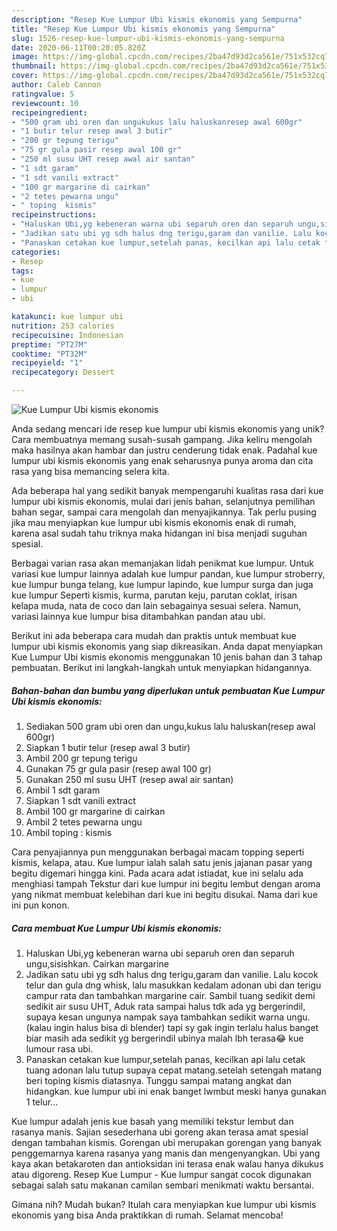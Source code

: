 ```yaml
---
description: "Resep Kue Lumpur Ubi kismis ekonomis yang Sempurna"
title: "Resep Kue Lumpur Ubi kismis ekonomis yang Sempurna"
slug: 1526-resep-kue-lumpur-ubi-kismis-ekonomis-yang-sempurna
date: 2020-06-11T00:20:05.820Z
image: https://img-global.cpcdn.com/recipes/2ba47d93d2ca561e/751x532cq70/kue-lumpur-ubi-kismis-ekonomis-foto-resep-utama.jpg
thumbnail: https://img-global.cpcdn.com/recipes/2ba47d93d2ca561e/751x532cq70/kue-lumpur-ubi-kismis-ekonomis-foto-resep-utama.jpg
cover: https://img-global.cpcdn.com/recipes/2ba47d93d2ca561e/751x532cq70/kue-lumpur-ubi-kismis-ekonomis-foto-resep-utama.jpg
author: Caleb Cannon
ratingvalue: 5
reviewcount: 10
recipeingredient:
- "500 gram ubi oren dan ungukukus lalu haluskanresep awal 600gr"
- "1 butir telur resep awal 3 butir"
- "200 gr tepung terigu"
- "75 gr gula pasir resep awal 100 gr"
- "250 ml susu UHT resep awal air santan"
- "1 sdt garam"
- "1 sdt vanili extract"
- "100 gr margarine di cairkan"
- "2 tetes pewarna ungu"
- " toping  kismis"
recipeinstructions:
- "Haluskan Ubi,yg kebeneran warna ubi separuh oren dan separuh ungu,sisishkan. Cairkan margarine"
- "Jadikan satu ubi yg sdh halus dng terigu,garam dan vanilie. Lalu kocok telur dan gula dng whisk, lalu masukkan kedalam adonan ubi dan terigu campur rata dan tambahkan margarine cair. Sambil tuang sedikit demi sedikit air susu UHT, Aduk rata sampai halus tdk ada yg bergerindil, supaya kesan ungunya nampak saya tambahkan sedikit warna ungu.(kalau ingin halus bisa di blender) tapi sy gak ingin terlalu halus banget biar masih ada sedikit yg bergerindil ubinya malah lbh terasa😂 kue lumour rasa ubi."
- "Panaskan cetakan kue lumpur,setelah panas, kecilkan api lalu cetak tuang adonan lalu tutup supaya cepat matang.setelah setengah matang beri toping kismis diatasnya. Tunggu sampai matang angkat dan hidangkan. kue lumpur ubi ini enak banget lwmbut meski hanya gunakan 1 telur..."
categories:
- Resep
tags:
- kue
- lumpur
- ubi

katakunci: kue lumpur ubi 
nutrition: 253 calories
recipecuisine: Indonesian
preptime: "PT27M"
cooktime: "PT32M"
recipeyield: "1"
recipecategory: Dessert

---
```



![Kue Lumpur Ubi kismis ekonomis](https://img-global.cpcdn.com/recipes/2ba47d93d2ca561e/751x532cq70/kue-lumpur-ubi-kismis-ekonomis-foto-resep-utama.jpg)

Anda sedang mencari ide resep kue lumpur ubi kismis ekonomis yang unik? Cara membuatnya memang susah-susah gampang. Jika keliru mengolah maka hasilnya akan hambar dan justru cenderung tidak enak. Padahal kue lumpur ubi kismis ekonomis yang enak seharusnya punya aroma dan cita rasa yang bisa memancing selera kita.

Ada beberapa hal yang sedikit banyak mempengaruhi kualitas rasa dari kue lumpur ubi kismis ekonomis, mulai dari jenis bahan, selanjutnya pemilihan bahan segar, sampai cara mengolah dan menyajikannya. Tak perlu pusing jika mau menyiapkan kue lumpur ubi kismis ekonomis enak di rumah, karena asal sudah tahu triknya maka hidangan ini bisa menjadi suguhan spesial.

Berbagai varian rasa akan memanjakan lidah penikmat kue lumpur. Untuk variasi kue lumpur lainnya adalah kue lumpur pandan, kue lumpur stroberry, kue lumpur bunga telang, kue lumpur lapindo, kue lumpur surga dan juga kue lumpur Seperti kismis, kurma, parutan keju, parutan coklat, irisan kelapa muda, nata de coco dan lain sebagainya sesuai selera. Namun, variasi lainnya kue lumpur bisa ditambahkan pandan atau ubi.


Berikut ini ada beberapa cara mudah dan praktis untuk membuat kue lumpur ubi kismis ekonomis yang siap dikreasikan. Anda dapat menyiapkan Kue Lumpur Ubi kismis ekonomis menggunakan 10 jenis bahan dan 3 tahap pembuatan. Berikut ini langkah-langkah untuk menyiapkan hidangannya.

<!--inarticleads1-->

##### Bahan-bahan dan bumbu yang diperlukan untuk pembuatan Kue Lumpur Ubi kismis ekonomis:

1. Sediakan 500 gram ubi oren dan ungu,kukus lalu haluskan(resep awal 600gr)
1. Siapkan 1 butir telur (resep awal 3 butir)
1. Ambil 200 gr tepung terigu
1. Gunakan 75 gr gula pasir (resep awal 100 gr)
1. Gunakan 250 ml susu UHT (resep awal air santan)
1. Ambil 1 sdt garam
1. Siapkan 1 sdt vanili extract
1. Ambil 100 gr margarine di cairkan
1. Ambil 2 tetes pewarna ungu
1. Ambil  toping : kismis


Cara penyajiannya pun menggunakan berbagai macam topping seperti kismis, kelapa, atau. Kue lumpur ialah salah satu jenis jajanan pasar yang begitu digemari hingga kini. Pada acara adat istiadat, kue ini selalu ada menghiasi tampah Tekstur dari kue lumpur ini begitu lembut dengan aroma yang nikmat membuat kelebihan dari kue ini begitu disukai. Nama dari kue ini pun konon. 

<!--inarticleads2-->

##### Cara membuat Kue Lumpur Ubi kismis ekonomis:

1. Haluskan Ubi,yg kebeneran warna ubi separuh oren dan separuh ungu,sisishkan. Cairkan margarine
1. Jadikan satu ubi yg sdh halus dng terigu,garam dan vanilie. Lalu kocok telur dan gula dng whisk, lalu masukkan kedalam adonan ubi dan terigu campur rata dan tambahkan margarine cair. Sambil tuang sedikit demi sedikit air susu UHT, Aduk rata sampai halus tdk ada yg bergerindil, supaya kesan ungunya nampak saya tambahkan sedikit warna ungu.(kalau ingin halus bisa di blender) tapi sy gak ingin terlalu halus banget biar masih ada sedikit yg bergerindil ubinya malah lbh terasa😂 kue lumour rasa ubi.
1. Panaskan cetakan kue lumpur,setelah panas, kecilkan api lalu cetak tuang adonan lalu tutup supaya cepat matang.setelah setengah matang beri toping kismis diatasnya. Tunggu sampai matang angkat dan hidangkan. kue lumpur ubi ini enak banget lwmbut meski hanya gunakan 1 telur...


Kue lumpur adalah jenis kue basah yang memiliki tekstur lembut dan rasanya manis. Sajian sesederhana ubi goreng akan terasa amat spesial dengan tambahan kismis. Gorengan ubi merupakan gorengan yang banyak penggemarnya karena rasanya yang manis dan mengenyangkan. Ubi yang kaya akan betakaroten dan antioksidan ini terasa enak walau hanya dikukus atau digoreng. Resep Kue Lumpur - Kue lumpur sangat cocok digunakan sebagai salah satu makanan camilan sembari menikmati waktu bersantai. 

Gimana nih? Mudah bukan? Itulah cara menyiapkan kue lumpur ubi kismis ekonomis yang bisa Anda praktikkan di rumah. Selamat mencoba!
